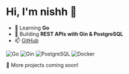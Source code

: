 # Hi, I'm nishh 👋 

- 🚀 Learning **Go**  
- 🔹 Building **REST APIs with Gin & PostgreSQL**  
- 📫 [GitHub](https://github.com/nishhcodes)

![Go](https://img.shields.io/badge/Go-00ADD8?style=flat&logo=go&logoColor=white)
![Gin](https://img.shields.io/badge/Gin%20Framework-00ADD8?style=flat&logo=go&logoColor=white)
![PostgreSQL](https://img.shields.io/badge/PostgreSQL-316192?style=flat&logo=postgresql&logoColor=white)
![Docker](https://img.shields.io/badge/Docker-2496ED?style=flat&logo=docker&logoColor=white)  

🚧 More projects coming soon!
